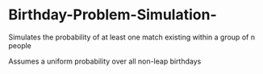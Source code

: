 # Birthday-Problem-Simulation-

Simulates the probability of at least one match existing within a group of n people

Assumes a uniform probability over all non-leap birthdays 
